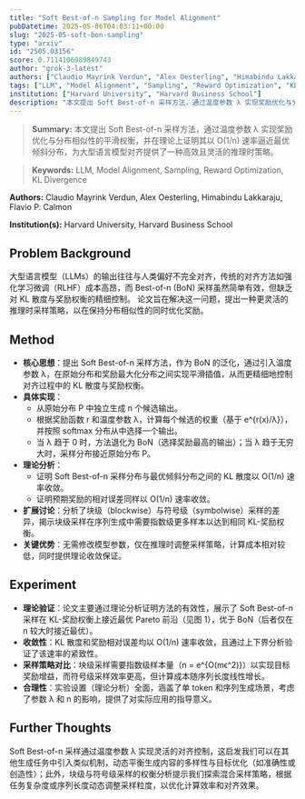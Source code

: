 ```yaml
---
title: "Soft Best-of-n Sampling for Model Alignment"
pubDatetime: 2025-05-06T04:03:11+00:00
slug: "2025-05-soft-bon-sampling"
type: "arxiv"
id: "2505.03156"
score: 0.7114106989849743
author: "grok-3-latest"
authors: ["Claudio Mayrink Verdun", "Alex Oesterling", "Himabindu Lakkaraju", "Flavio P. Calmon"]
tags: ["LLM", "Model Alignment", "Sampling", "Reward Optimization", "KL Divergence"]
institution: ["Harvard University", "Harvard Business School"]
description: "本文提出 Soft Best-of-n 采样方法，通过温度参数 λ 实现奖励优化与分布相似性的平滑权衡，并在理论上证明其以 O(1/n) 速率逼近最优倾斜分布，为大型语言模型对齐提供了一种高效且灵活的推理时策略。"
---
```


> **Summary:** 本文提出 Soft Best-of-n 采样方法，通过温度参数 λ 实现奖励优化与分布相似性的平滑权衡，并在理论上证明其以 O(1/n) 速率逼近最优倾斜分布，为大型语言模型对齐提供了一种高效且灵活的推理时策略。 

> **Keywords:** LLM, Model Alignment, Sampling, Reward Optimization, KL Divergence

**Authors:** Claudio Mayrink Verdun, Alex Oesterling, Himabindu Lakkaraju, Flavio P. Calmon

**Institution(s):** Harvard University, Harvard Business School


## Problem Background

大型语言模型（LLMs）的输出往往与人类偏好不完全对齐，传统的对齐方法如强化学习微调（RLHF）成本高昂，而 Best-of-n (BoN) 采样虽然简单有效，但缺乏对 KL 散度与奖励权衡的精细控制。
论文旨在解决这一问题，提出一种更灵活的推理时采样策略，以在保持分布相似性的同时优化奖励。

## Method

*   **核心思想**：提出 Soft Best-of-n 采样方法，作为 BoN 的泛化，通过引入温度参数 λ，在原始分布和奖励最大化分布之间实现平滑插值，从而更精细地控制对齐过程中的 KL 散度与奖励权衡。
*   **具体实现**：
    *   从原始分布 P 中独立生成 n 个候选输出。
    *   根据奖励函数 r 和温度参数 λ，计算每个候选的权重（基于 e^{r(x)/λ}），并按照 softmax 分布从中选择一个输出。
    *   当 λ 趋于 0 时，方法退化为 BoN（选择奖励最高的输出）；当 λ 趋于无穷大时，采样分布接近原始分布 P。
*   **理论分析**：
    *   证明 Soft Best-of-n 采样分布与最优倾斜分布之间的 KL 散度以 O(1/n) 速率收敛。
    *   证明预期奖励的相对误差同样以 O(1/n) 速率收敛。
*   **扩展讨论**：分析了块级（blockwise）与符号级（symbolwise）采样的差异，揭示块级采样在序列生成中需要指数级更多样本以达到相同 KL-奖励权衡。
*   **关键优势**：无需修改模型参数，仅在推理时调整采样策略，计算成本相对较低，同时提供理论收敛保证。

## Experiment

*   **理论验证**：论文主要通过理论分析证明方法的有效性，展示了 Soft Best-of-n 采样在 KL-奖励权衡上接近最优 Pareto 前沿（见图 1），优于 BoN（后者仅在 n 较大时接近最优）。
*   **收敛性**：KL 散度和奖励相对误差均以 O(1/n) 速率收敛，且通过上下界分析验证了该速率的紧致性。
*   **采样策略对比**：块级采样需要指数级样本量（n = e^{O(mϵ^2)}）以实现目标奖励增益，而符号级采样效率更高，但计算成本随序列长度线性增长。
*   **合理性**：实验设置（理论分析）全面，涵盖了单 token 和序列生成场景，考虑了参数 λ 和 n 的影响，提供了对实际应用的指导意义。

## Further Thoughts

Soft Best-of-n 采样通过温度参数 λ 实现灵活的对齐控制，这启发我们可以在其他生成任务中引入类似机制，动态平衡生成内容的多样性与目标优化（如准确性或创造性）；此外，块级与符号级采样的权衡分析提示我们探索混合采样策略，根据任务复杂度或序列长度动态调整采样粒度，以优化计算效率和对齐效果。